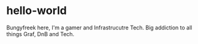 # hello-world

Bungyfreek here, I'm a gamer and Infrastrucutre Tech. Big addiction to all things Graf, DnB and Tech.
